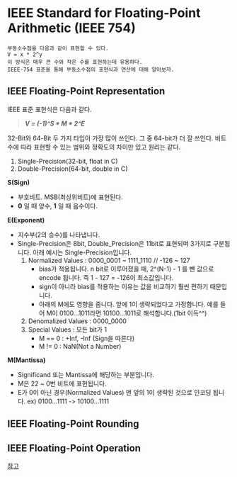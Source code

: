 # IEEE Standard for Floating-Point Arithmetic (IEEE 754)
```
부동소수점을 다음과 같이 표현할 수 있다.  
V = x * 2^y  
이 방식은 매우 큰 수와 작은 수를 표현하는데 유용하다.  
IEEE-754 표준을 통해 부동소수점의 표현식과 연산에 대해 알아보자.  
```

## IEEE Floating-Point Representation
IEEE 표준 표현식은 다음과 같다.  
> ***V = (-1)^S * M * 2^E***  

32-Bit와 64-Bit 두 가지 타입이 가장 많이 쓰인다. 그 중 64-bit가 더 잘 쓰인다. 비트 수에 따라 표현할 수 있는 범위와 정확도의 차이만 있고 원리는 같다.  
1. Single-Precision(32-bit, float in C)  
2. Double-Precision(64-bit, double in C)  

**S(Sign)** 
- 부호비트. MSB(최상위비트)에 표현된다.
- **0** 일 때 양수, **1** 일 때 음수이다.  

**E(Exponent)**
- 지수부(2의 승수)를 나타냅니다.  
- Single-Precision은 8bit, Double_Precision은 11bit로 표현되며 3가지로 구분됩니다. 아래 예시는 Single-Precision입니다.
    1. Normalized Values : 0000_0001 ~ 1111_1110 // -126 ~ 127
        - bias가 적용됩니다. n bit로 이루어졌을 때, 2^(N-1) - 1 를 뺀 값으로 encode 됩니다. 즉 1 - 127 = -126이 최소값입니다.
        - sign이 아니라 bias를 적용하는 이유는 값을 비교하기 훨씬 편하기 때문입니다.
        - 아래의 M에도 영향을 줍니다. 앞에 1이 생략되었다고 가정합니다. 예를 들어 M이 0100...1011라면 10100...1011로 해석합니다.(1bit 이득^^)
    2. Denomalized Values : 0000_0000
    3. Special Values : 모든 bit가 1
        - M == 0 : +Inf, -Inf (Sign을 따른다)
        - M != 0 : NaN(Not a Number)

**M(Mantissa)**
- Significand 또는 Mantissa에 해당하는 부분입니다.   
- M은 22 ~ 0번 비트에 표현됩니다.  
- E가 0이 아닌 경우(Normalized Values) 맨 앞의 1이 생략된 것으로 인코딩 됩니다. ex) 0100...1111 -> 10100...1111

## IEEE Floating-Point Rounding

## IEEE Floating-Point Operation

[참고](https://nybounce.wordpress.com/2016/06/24/ieee-754-floating-point%EB%B6%80%EB%8F%99%EC%86%8C%EC%88%98%EC%A0%90-%EC%82%B0%EC%88%A0%EC%97%90-%EB%8C%80%ED%95%98%EC%97%AC/)
